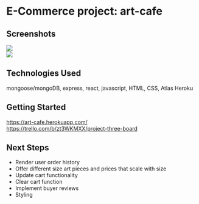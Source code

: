 # E-Commerce project: art-cafe

## Screenshots

<img src="https://imgur.com/a/WBpIkhf">
<br>
<img src="https://imgur.com/a/bqOlKEj">

## Technologies Used 
mongoose/mongoDB, express, react, javascript, HTML, CSS, Atlas Heroku

## Getting Started
<a>https://art-cafe.herokuapp.com/</a>
<br>
<a>https://trello.com/b/zt3WKMXX/project-three-board</a>

## Next Steps
<ul>
<li>Render user order history</li>
<li>Offer different size art pieces and prices that scale with size</li>
<li>Update cart functionality</li>
<li>Clear cart function</li>
<li>Implement buyer reviews</li>
<li>Styling</li>
</ul>



